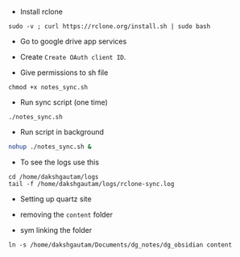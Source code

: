 - Install rclone 

```
sudo -v ; curl https://rclone.org/install.sh | sudo bash

```

- Go to google drive app services
- Create `Create OAuth client ID`. 
 
- Give permissions to sh file

```
chmod +x notes_sync.sh
```

- Run sync script (one time)

```
./notes_sync.sh 
```

- Run script in background

```bash
nohup ./notes_sync.sh &

```
- To see the logs use this

```
cd /home/dakshgautam/logs
tail -f /home/dakshgautam/logs/rclone-sync.log

```

- Setting up quartz site

- removing the `content` folder
- sym linking the folder 
```
ln -s /home/dakshgautam/Documents/dg_notes/dg_obsidian content
```


